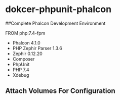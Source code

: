 # dokcer-phpunit-phalcon

##Complete Phalcon Development Environment


FROM php:7.4-fpm
- Phalcon 4.1.0
- PHP Zephir Parser 1.3.6
- Zephir 0.12.20
- Composer
- PhpUnit
- PHP 7.4
- Xdebug

## Attach Volumes For Configuration


